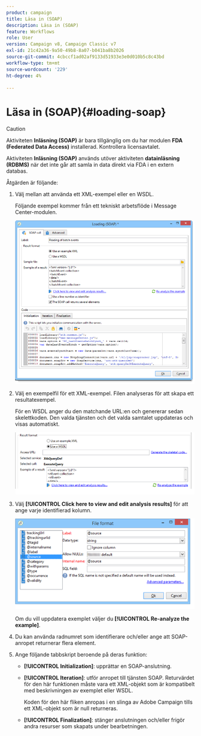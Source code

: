 ```yaml
---
product: campaign
title: Läsa in (SOAP)
description: Läsa in (SOAP)
feature: Workflows
role: User
version: Campaign v8, Campaign Classic v7
exl-id: 21c42a36-9a50-49b8-8a07-b041ba8b2026
source-git-commit: 4cbccf1ad02af9133d51933e3e0d010b5c8c43bd
workflow-type: tm+mt
source-wordcount: '229'
ht-degree: 4%

---
```


# Läsa in (SOAP){#loading-soap}



>[!CAUTION]
>
>Aktiviteten **Inläsning (SOAP)** är bara tillgänglig om du har modulen **FDA (Federated Data Access)** installerad. Kontrollera licensavtalet.

Aktiviteten **Inläsning (SOAP)** används utöver aktiviteten **datainläsning (RDBMS)** när det inte går att samla in data direkt via FDA i en extern databas.

Åtgärden är följande:

1. Välj mellan att använda ett XML-exempel eller en WSDL.

   Följande exempel kommer från ett tekniskt arbetsflöde i Message Center-modulen.

   ![](assets/load_soap_002.png)

1. Välj en exempelfil för ett XML-exempel. Filen analyseras för att skapa ett resultatexempel.

   För en WSDL anger du den matchande URL:en och genererar sedan skelettkoden. Den valda tjänsten och det valda samtalet uppdateras och visas automatiskt.

   ![](assets/soap_load_003.png)

1. Välj **[!UICONTROL Click here to view and edit analysis results]** för att ange varje identifierad kolumn.

   ![](assets/soap_load_001.png)

   Om du vill uppdatera exemplet väljer du **[!UICONTROL Re-analyze the example]**.

1. Du kan använda radnumret som identifierare och/eller ange att SOAP-anropet returnerar flera element.
1. Ange följande tabbskript beroende på deras funktion:

   * **[!UICONTROL Initialization]**: upprättar en SOAP-anslutning.
   * **[!UICONTROL Iteration]**: utför anropet till tjänsten SOAP. Returvärdet för den här funktionen måste vara ett XML-objekt som är kompatibelt med beskrivningen av exemplet eller WSDL.

     Koden för den här fliken anropas i en slinga av Adobe Campaign tills ett XML-objekt som är null returneras.

   * **[!UICONTROL Finalization]**: stänger anslutningen och/eller frigör andra resurser som skapats under bearbetningen.
